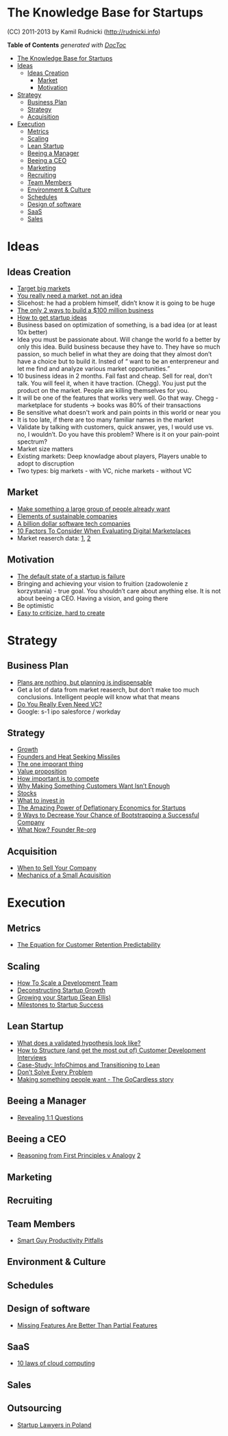 The Knowledge Base for Startups
===========================

(CC) 2011-2013 by Kamil Rudnicki (http://rudnicki.info) 

**Table of Contents**  *generated with [DocToc](http://doctoc.herokuapp.com/)*

- [The Knowledge Base for Startups](#the-knowledge-base-for-startups)
- [Ideas](#ideas)
  - [Ideas Creation](#ideas-creation)
	- [Market](#market)
	- [Motivation](#motivation)
- [Strategy](#strategy)
	- [Business Plan](#business-plan)
	- [Strategy](#strategy-1)
	- [Acquisition](#acquisition)
- [Execution](#execution)
	- [Metrics](#metrics)
	- [Scaling](#scaling)
	- [Lean Startup](#lean-startup)
	- [Beeing a Manager](#beeing-a-manager)
	- [Beeing a CEO](#beeing-a-ceo)
	- [Marketing](#marketing)
	- [Recruiting](#recruiting)
	- [Team Members](#team-members)
	- [Environment & Culture](#environment--culture)
	- [Schedules](#schedules)
	- [Design of software](#design-of-software)
	- [SaaS](#saas)
	- [Sales](#sales)

# Ideas

## Ideas Creation

* [Target big markets](http://andrewchen.co/2012/05/24/what-makes-sequoia-capital-successful-target-big-markets/)
* [You really need a market, not an idea](http://www.pfinn.net/markets-not-ideas-for-bootstrappers-founders.html)
* Slicehost: he had a problem himself, didn’t know it is going to be huge
* [The only 2 ways to build a $100 million business](http://versiononeventures.com/the-only-2-ways-to-build-a-100-million-business/)
* [How to get startup ideas](http://www.paulgraham.com/startupideas.html)
* Business based on optimization of something, is a bad idea (or at least 10x better)
* Idea you must be passionate about. Will change the world fo a better by only this idea. Build business because they have to. They have so much passion, so much belief in what they are doing that they almost don’t have a choice but to build it. Insted of “ want to be an enterpreneur and let me find and analyze various market opportunities.”
* 10 business ideas in 2 months. Fail fast and cheap. Sell for real, don’t talk. You will feel it, when it have traction. (Chegg). You just put the product on the market. People are killing themselves for you.
* It will be one of the features that works very well. Go that way. Chegg - marketplace for students -> books was 80% of their transactions
* Be sensitive what doesn't work and pain points in this world or near you
* It is too late, if there are too many familiar names in the market
* Validate by talking with customers, quick answer, yes, I would use vs. no, I wouldn’t. Do you have this problem? Where is it on your pain-point spectrum?
* Market size matters
* Existing markets: Deep knowladge about players, Players unable to adopt to discruption
* Two types: big markets - with VC, niche markets - without VC

## Market

* [Make something a large group of people already want](http://thestartuptoolkit.com/blog/2011/11/what-i-learned-from-a-month-of-blogging-and-250k-visits/)
* [Elements of sustainable companies](http://www.sequoiacap.com/ideas)
* [A billion dollar software tech companies](http://blog.minming.net/post/35553963889/a-billion-dollar-software-tech-company-is-founded-every)
* [10 Factors To Consider When Evaluating Digital Marketplaces](http://abovethecrowd.com/2012/11/13/all-markets-are-not-created-equal-10-factors-to-consider-when-evaluating-digital-marketplaces/)
* Market reaserch data: [1](http://libguides.mit.edu/content.php?pid=56163&sid=411134), [2](http://www.census.gov/econ/susb/)

## Motivation

* [The default state of a startup is failure](http://cdixon.org/2012/05/18/the-default-state-of-a-startup-is-failure/)
* Bringing and achieving your vision to fruition (zadowolenie z korzystania) - true goal. You shouldn’t care about anything else. It is not about beeing a CEO. Having a vision, and going there
* Be optimistic
* [Easy to criticize, hard to create](http://blog.asmartbear.com/criticize-create.html)

# Strategy

## Business Plan

* [Plans are nothing, but planning is indispensable](http://cdixon.org/2012/12/18/plans-are-nothing-but-planning-is-everything/)
* Get a lot of data from market reaserch, but don’t make too much conclusions. Intelligent people will know what that means
* [Do You Really Even Need VC?](http://www.bothsidesofthetable.com/2009/07/22/do-you-really-even-need-vc/)
* Google: s-1 ipo salesforce / workday

## Strategy

* [Growth](http://paulgraham.com/growth.html)
* [Founders and Heat Seeking Missiles](http://redeye.firstround.com/2010/08/heat-seeking-missiles.html)
* [The one imporant thing](http://blog.asmartbear.com/one-priority.html)
* [Value proposition](http://www.skmurphy.com/blog/2011/10/13/its-the-picture-on-the-box-that-sells-the-lego-set/)
* [How important is to compete](http://bhorowitz.com/2011/10/26/lead-bullets/)
* [Why Making Something Customers Want Isn’t Enough](http://www.softwarebyrob.com/2011/07/21/why-making-something-customers-want-isnt-enough/)
* [Stocks](http://answers.onstartups.com/questions/6949/forming-a-new-software-startup-how-do-i-allocate-ownership-fairly/23326#23326)
* [What to invest in](https://www.youtube.com/watch?v=eEI3LZS_fOM)
* [The Amazing Power of Deflationary Economics for Startups](http://www.bothsidesofthetable.com/2011/12/22/the-amazing-power-of-deflationary-economics-for-startups/)
* [9 Ways to Decrease Your Chance of Bootstrapping a Successful Company](http://www.softwarebyrob.com/2011/11/02/9-ways-to-decrease-your-chance-of-bootstrapping-a-successful-company/)
* [What Now? Founder Re-org](http://peter.a16z.com/2011/11/02/what-now-founder-re-org/)

## Acquisition

* [When to Sell Your Company](https://medium.com/on-startups/6a25c0cbd358)
* [Mechanics of a Small Acquisition](http://quotidianventures.com/post/28411675934/mechanics-of-a-small-acquisition)

# Execution

## Metrics

* [The Equation for Customer Retention Predictability](http://servicevantage.com/2011/07/the-equation-for-customer-retention-predictability/)

## Scaling

* [How To Scale a Development Team](http://adam.heroku.com/past/2011/4/28/scaling_a_development_team/)
* [Deconstructing Startup Growth](http://www.startup-marketing.com/deconstructing-startup-growth/)
* [Growing your Startup (Sean Ellis)](http://www.ustream.tv/recorded/26563903)
* [Milestones to Startup Success](http://www.startup-marketing.com/milestones-to-startup-success/)

## Lean Startup

* [What does a validated hypothesis look like?](http://www.cindyalvarez.com/lean/what-does-a-validated-hypothesis-look-like)
* [How to Structure (and get the most out of) Customer Development Interviews](http://jasonevanish.com/2012/01/18/how-to-structure-and-get-the-most-out-of-customer-development-interviews/)
* [Case-Study: InfoChimps and Transitioning to Lean](http://www.ashmaurya.com/2011/11/case-study-infochimps-and-transitioning-to-lean/)
* [Don’t Solve Every Problem](http://mixergy.com/course-cheat-sheet-interview-customers/?awt_l=5R3.p&awt_m=J.42W7Bhp22SOy)
* [Making something people want - The GoCardless story](http://tomblomfield.com/post/33506878578/making-something-people-want-the-gocardless-story)

## Beeing a Manager

* [Revealing 1:1 Questions](http://www.cindyalvarez.com/communication/2-revealing-11-questions)

## Beeing a CEO

* [Reasoning from First Principles v Analogy](http://www.oninnovation.com/videos/detail.aspx?video=1251) [2](http://bill.holsinger-robinson.com/business-2/reasoning-from-first-principles-v-analogy/)

## Marketing

## Recruiting

## Team Members

* [Smart Guy Productivity Pitfalls](http://bookofhook.blogspot.com/2013/03/smart-guy-productivity-pitfalls.html)

## Environment & Culture

## Schedules

## Design of software

* [Missing Features Are Better Than Partial Features](http://bookofhook.blogspot.com/2013/02/missing-features-are-better-than.html)

## SaaS

* [10 laws of cloud computing](https://skydrive.live.com/redir?resid=9E97C922CE6630E2!19010&authkey=!AJifQNdqxZD6btk)

## Sales

## Outsourcing

* [Startup Lawyers in Poland](http://www.lexperts.com.pl/)

